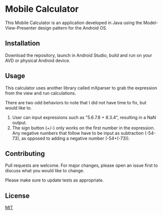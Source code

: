 # Mobile Calculator

This Mobile Calculator is an application developed in Java using the Model-View-Presenter design pattern for the Android OS.

## Installation

Download the repository, launch in Android Studio, build and run on your AVD or physical Android device.

## Usage

This calculator uses another library called mXparser to grab the expression from the view and run calculations.

There are two odd behaviors to note that I did not have time to fix, but would like to.
1. User can input expressions such as "5.6.7.8 + 8.3.4", resulting in a NaN output.
2. The sign button (+/-) only works on the first number in the expression. Any negative numbers that follow have to be input as subtraction (-54-73), as opposed to adding a negative number (-54+(-73)).

## Contributing
Pull requests are welcome. For major changes, please open an issue first to discuss what you would like to change.

Please make sure to update tests as appropriate.

## License
[MIT](https://choosealicense.com/licenses/mit/)
